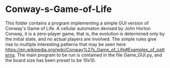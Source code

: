 # Conway-s-Game-of-Life
This folder contains a program implementing a simple GUI version of Conway's Game of Life.
A cellular automaton devised by John Horton Conway, it is a zero-player game, that is, the evolution is determined only by the initial state, and no actual players are involved.
The simple rules give rise to multiple interesting patterns that may be seen here https://en.wikipedia.org/wiki/Conway%27s_Game_of_Life#Examples_of_patterns.
The main program to be run is contained in the file Game_GUI.py, and the board size has been preset to be 10x10.
